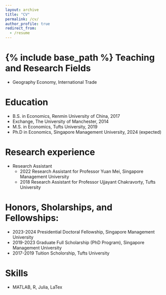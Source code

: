 ```yaml
---
layout: archive
title: "CV"
permalink: /cv/
author_profile: true
redirect_from:
  - /resume
---
```


{% include base_path %}
Teaching and Research Fields
======
* Geography Economy, International Trade
  
Education
======
* B.S. in Economics, Renmin University of China, 2017
* Exchange, The University of Manchester, 2014
* M.S. in Economics, Tufts University, 2019
* Ph.D in Economics, Singapore Management University, 2024 (expected)

Research experience
======
* Research Assistant
  * 2022 Research Assistant for Professor Yuan Mei, Singapore Management University
  * 2018 Research Assistant for Professor Ujjayant Chakravorty, Tufts University

Honors, Sholarships, and Fellowships:
======
* 2023-2024 Presidential Doctoral Fellowship, Singapore Management University
* 2019-2023 Graduate Full Scholarship (PhD Program), Singapore Management University
* 2017-2019 Tuition Scholorship, Tufts University
  
Skills
======
* MATLAB, R, Julia, LaTex
